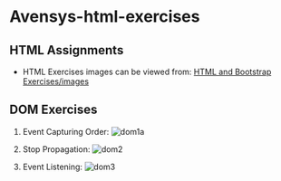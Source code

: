 # Avensys-html-exercises

## HTML Assignments

- HTML Exercises images can be viewed from: [HTML and Bootstrap Exercises/images](https://github.com/gideonfu55/Avensys-html-exercises/tree/master/HTML%20and%20Bootstrap%20Exercises/images)

## DOM Exercises

1. Event Capturing Order:
![dom1a](https://github.com/gideonfu55/Avensys-html-exercises/assets/94817218/2cbb0e15-bb57-4429-aeed-72313394550e)

1. Stop Propagation:
![dom2](https://github.com/gideonfu55/Avensys-html-exercises/assets/94817218/d544af4e-3cc9-4875-bd17-3b0e636acc72)

1. Event Listening:
![dom3](https://github.com/gideonfu55/Avensys-html-exercises/assets/94817218/b07f4f32-6759-425e-a785-2af82dab8910)

